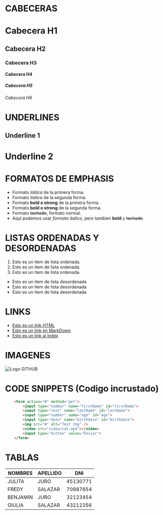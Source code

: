# CABECERAS

# Cabecera H1
## Cabecera H2
### Cabecera H3
#### Cabecera H4
##### Cabecera H5
###### Cabecera H6


# UNDERLINES

Underline 1
-----------

Underline 2
===========

# FORMATOS DE EMPHASIS

- Formato *italica* de la primera forma.
- Formato _italica_ de la segunda forma.
- Formato **bold o strong** de la primera forma.
- Formato __bold o strong__ de la segunda forma.
- Formato ~~tachado~~, formato normal.
- Aqui podemos usar *formato italico*, pero tambien **bold** y ~~tachado~~.

# LISTAS ORDENADAS Y DESORDENADAS

1. Esto es un item de lista ordenada.
1. Esto es un item de lista ordenada.
1. Esto es un item de lista ordenada.

- Esto es un item de lista desordenada
- Esto es un item de lista desordenada
- Esto es un item de lista desordenada

# LINKS

- <a href="http://google.com">Esto es un link HTML</a>
- [Esto es un link en MarkDown](http://google.com)
- [Esto es un link al index](index.html)

# IMAGENES

![Logo GITHUB](https://1000logos.net/wp-content/uploads/2021/05/GitHub-logo.png)

# CODE SNIPPETS (Codigo incrustado)

```HTML
    <form action="#" method="get">
        <input type="number" name="firstName" id="firstName">
        <input type="text" name="lastName" id="lastName">
        <input type="number" name="age" id="age">
        <input type="date" name="birthdate" id="birthdate">
        <img src="#" alt="Test Img" />
        <video src="video/cat.mp4"></video>
        <input type="button" value="Enviar">
    </form>
```

# TABLAS

|NOMBRES|APELLIDO|DNI|
|-------|--------|---|
|JULITA|JURO|45130771|
|FREDY|SALAZAR|70987654|
|BENJAMIN|JURO|32123454|
|GIULIA|SALAZAR|43212356|